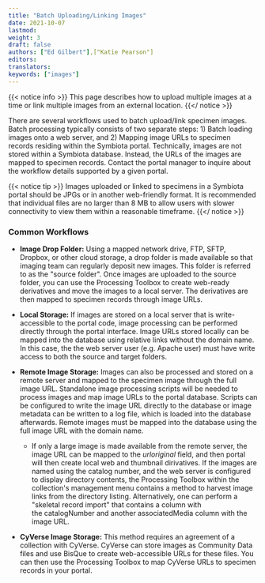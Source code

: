 ```yaml
---
title: "Batch Uploading/Linking Images"
date: 2021-10-07
lastmod: 
weight: 3
draft: false
authors: ["Ed Gilbert"],["Katie Pearson"]
editors:
translators:
keywords: ["images"]
---
```


{{< notice info >}}
  This page describes how to upload multiple images at a time or link multiple images from an external location.
{{</ notice >}}

There are several workflows used to batch upload/link specimen images. Batch processing typically consists of two separate steps: 1) Batch loading images onto a web server, and 2) Mapping image URLs to specimen records residing within the Symbiota portal. Technically, images are not stored within a Symbiota database. Instead, the URLs of the images are mapped to specimen records. Contact the portal manager to inquire about the workflow details supported by a given portal.

{{< notice tip >}}
  Images uploaded or linked to specimens in a Symbiota portal should be JPGs or in another web-friendly format. It is recommended that individual files are no larger than 8 MB to allow users with slower connectivity to view them within a reasonable timeframe.
{{</ notice >}}

### Common Workflows
* **Image Drop Folder:** Using a mapped network drive, FTP, SFTP, Dropbox, or other cloud storage, a drop folder is made available so that imaging team can regularly deposit new images. This folder is referred to as the "source folder". Once images are uploaded to the source folder, you can use the Processing Toolbox to create web-ready derivatives and move the images to a local server. The derivatives are then mapped to specimen records through image URLs.

* **Local Storage:** If images are stored on a local server that is write-accessible to the portal code, image processing can be performed directly through the portal interface. Image URLs stored locally can be mapped into the database using relative links without the domain name. In this case, the the web server user (e.g. Apache user) must have write access to both the source and target folders.

* **Remote Image Storage:** Images can also be processed and stored on a remote server and mapped to the specimen image through the full image URL. Standalone image processing scripts will be needed to process images and map image URLs to the portal database. Scripts can be configured to write the image URL directly to the database or image metadata can be written to a log file, which is loaded into the database afterwards. Remote images must be mapped into the database using the full image URL with the domain name.
  * If only a large image is made available from the remote server, the image URL can be mapped to the _urloriginal_ field, and then portal will then create local web and thumbnail dirivatives. If the images are named using the catalog number, and the web server is configured to display directory contents, the Processing Toolbox within the collection's management menu contains a method to harvest image links from the directory listing. Alternatively, one can perform a "skeletal record import" that contains a column with the catalogNumber and another associatedMedia column with the image URL.

* **CyVerse Image Storage:** This method requires an agreement of a collection with CyVerse. CyVerse can store images as Community Data files and use BisQue to create web-accessible URLs for these files. You can then use the Processing Toolbox to map CyVerse URLs to specimen records in your portal.
